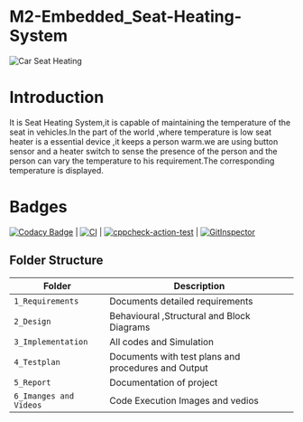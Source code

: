 # M2-Embedded_Seat-Heating-System

![Car Seat Heating](https://user-images.githubusercontent.com/94288413/144062397-c950f78f-f17e-42ae-aa92-14c4fa816ef4.jpg)

# Introduction
It is Seat Heating System,it is capable of maintaining the temperature of the seat in vehicles.In the part of the world ,where temperature is low seat heater is a essential device ,it keeps a person warm.we are using button sensor and a heater switch to sense the presence of the person and the person can vary the temperature to his requirement.The corresponding temperature is displayed.

# Badges 
[![Codacy Badge](https://app.codacy.com/project/badge/Grade/071bdedb6857447ba43063d2e30b0668)](https://www.codacy.com/gh/vkagar/M2-Embedded_Seat-Heating-System/dashboard?utm_source=github.com&amp;utm_medium=referral&amp;utm_content=vkagar/M2-Embedded_Seat-Heating-System&amp;utm_campaign=Badge_Grade) | [![CI](https://github.com/vkagar/M2-Embedded_Seat-Heating-System/actions/workflows/main.yml/badge.svg)](https://github.com/vkagar/M2-Embedded_Seat-Heating-System/actions/workflows/main.yml) | [![cppcheck-action-test](https://github.com/vkagar/M2-Embedded_Seat-Heating-System/actions/workflows/cppcheck.yml/badge.svg)](https://github.com/vkagar/M2-Embedded_Seat-Heating-System/actions/workflows/cppcheck.yml) | [![GitInspector](https://github.com/vkagar/M2-Embedded_Seat-Heating-System/actions/workflows/git%20inspector.yml/badge.svg)](https://github.com/vkagar/M2-Embedded_Seat-Heating-System/actions/workflows/git%20inspector.yml)


## Folder Structure
Folder                   | Description
-------------------------| -----------------------------------------
`1_Requirements`         | Documents detailed requirements
`2_Design`         | Behavioural ,Structural and Block Diagrams
`3_Implementation`     | All codes and Simulation
`4_Testplan`       | Documents with test plans and procedures and Output
`5_Report`               | Documentation of project
`6_Imanges and Videos`      | Code Execution Images and vedios
